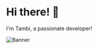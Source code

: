 # Hi there! 👋  
I'm Tambi, a passionate developer!  

![Banner]([https://cdn.dribbble.com/userupload/41914282/file/original-406d1ac7d42330d76edc53e3e1a6b698.jpg?resize=800x600](https://cdn.dribbble.com/userupload/25942943/file/original-8fe8693f63fb7452f80a8008fb247eb6.gif))  

